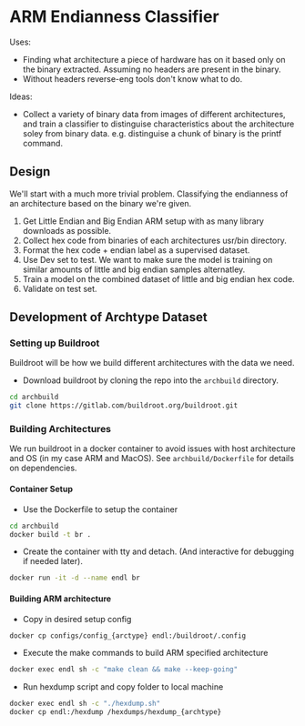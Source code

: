 # ARM Endianness Classifier

Uses:

- Finding what architecture a piece of hardware has on it based only on the binary extracted. Assuming no headers are present in the binary.
- Without headers reverse-eng tools don't know what to do.

Ideas:

- Collect a variety of binary data from images of different architectures, and train a classifier to distinguise characteristics about the architecture soley from binary data. e.g. distinguise a chunk of binary is the printf command.

## Design

We'll start with a much more trivial problem. Classifying the endianness of an architecture based on the binary we're given.

1. Get Little Endian and Big Endian ARM setup with as many library downloads as possible.
2. Collect hex code from binaries of each architectures usr/bin directory.
3. Format the hex code + endian label as a supervised dataset.
4. Use Dev set to test. We want to make sure the model is training on similar amounts of little and big endian samples alternatley.
5. Train a model on the combined dataset of little and big endian hex code.
6. Validate on test set.

## Development of Archtype Dataset

### Setting up Buildroot

Buildroot will be how we build different architectures with the data we need.

- Download buildroot by cloning the repo into the `archbuild` directory.

```bash
cd archbuild
git clone https://gitlab.com/buildroot.org/buildroot.git
```

### Building Architectures

We run buildroot in a docker container to avoid issues with host architecture and OS (in my case ARM and MacOS). See `archbuild/Dockerfile` for details on dependencies.

#### Container Setup

- Use the Dockerfile to setup the container

```bash
cd archbuild
docker build -t br .
```

- Create the container with tty and detach. (And interactive for debugging if needed later).

```bash
docker run -it -d --name endl br
```

#### Building ARM architecture

- Copy in desired setup config

```bash
docker cp configs/config_{arctype} endl:/buildroot/.config
```

- Execute the make commands to build ARM specified architecture

```bash
docker exec endl sh -c "make clean && make --keep-going"
```

- Run hexdump script and copy folder to local machine

```bash
docker exec endl sh -c "./hexdump.sh"
docker cp endl:/hexdump /hexdumps/hexdump_{archtype}
```

